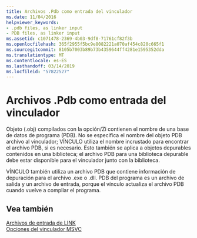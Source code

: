 ```yaml
---
title: Archivos .Pdb como entrada del vinculador
ms.date: 11/04/2016
helpviewer_keywords:
- .pdb files, as linker input
- PDB files, as linker input
ms.assetid: c1071478-2369-4b03-9df8-71761cf82f3b
ms.openlocfilehash: 365f2955f5bc9e8082221a070af454c820c665f1
ms.sourcegitcommit: 8105b7003b89b73b4359644ff4281e1595352dda
ms.translationtype: MT
ms.contentlocale: es-ES
ms.lasthandoff: 03/14/2019
ms.locfileid: "57822527"
---
```

# <a name="pdb-files-as-linker-input"></a>Archivos .Pdb como entrada del vinculador

Objeto (.obj) compilados con la opción/Zi contienen el nombre de una base de datos de programa (PDB). No se especifica el nombre del objeto PDB archivo al vinculador; VÍNCULO utiliza el nombre incrustado para encontrar el archivo PDB, si es necesario. Esto también se aplica a objetos depurables contenidos en una biblioteca; el archivo PDB para una biblioteca depurable debe estar disponible para el vinculador junto con la biblioteca.

VÍNCULO también utiliza un archivo PDB que contiene información de depuración para el archivo .exe o .dll. PDB del programa es un archivo de salida y un archivo de entrada, porque el vínculo actualiza el archivo PDB cuando vuelve a compilar el programa.

## <a name="see-also"></a>Vea también

[Archivos de entrada de LINK](link-input-files.md)<br/>
[Opciones del vinculador MSVC](linker-options.md)
